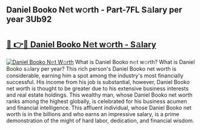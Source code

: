 ## Daniel Booko N𝚎t w𝚘rth - Part-7FL S𝚊lary per year 3Ub92

# <h2><a href="http://gc4f84.nevu.top/?p=Daniel+Booko">🔗 👉🔴 Daniel Booko N𝚎t w𝚘rth - S𝚊lary</a></h2>

[![Daniel Booko N𝚎t W𝚘rth](https://i.imgur.com/Oavwk0R.jpeg)](http://gc4f84.nevu.top/?p=Daniel+Booko)
What is Daniel Booko n𝚎t w𝚘rth? What is Daniel Booko s𝚊lary per year?
This rich person's Daniel Booko net worth is considerable, earning him a spot among the industry's most financially successful. His income from his job is substantial, however, Daniel Booko net worth is thought to be greater due to his extensive business interests and real estate holdings. This wealthy man, whose Daniel Booko net worth ranks among the highest globally, is celebrated for his business acumen and financial intelligence. This affluent individual, whose Daniel Booko net worth is in the billions and who earns an impressive salary, is a prime demonstration of the might of hard labor, dedication, and financial wisdom.
